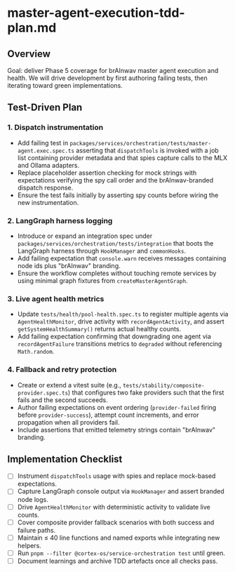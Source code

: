 # master-agent-execution-tdd-plan.md

## Overview

Goal: deliver Phase 5 coverage for brAInwav master agent execution and health. We will drive development by
first authoring failing tests, then iterating toward green implementations.

## Test-Driven Plan

### 1. Dispatch instrumentation

- Add failing test in `packages/services/orchestration/tests/master-agent.exec.spec.ts` asserting that
  `dispatchTools` is invoked with a job list containing provider metadata and that spies capture calls to the
  MLX and Ollama adapters.
- Replace placeholder assertion checking for mock strings with expectations verifying the spy call order and
  the brAInwav-branded dispatch response.
- Ensure the test fails initially by asserting spy counts before wiring the new instrumentation.

### 2. LangGraph harness logging

- Introduce or expand an integration spec under `packages/services/orchestration/tests/integration` that boots
  the LangGraph harness through `HookManager` and `commonHooks`.
- Add failing expectation that `console.warn` receives messages containing node ids plus "brAInwav" branding.
- Ensure the workflow completes without touching remote services by using minimal graph fixtures from
  `createMasterAgentGraph`.

### 3. Live agent health metrics

- Update `tests/health/pool-health.spec.ts` to register multiple agents via `AgentHealthMonitor`, drive activity
  with `recordAgentActivity`, and assert `getSystemHealthSummary()` returns actual healthy counts.
- Add failing expectation confirming that downgrading one agent via `recordAgentFailure` transitions metrics to
  `degraded` without referencing `Math.random`.

### 4. Fallback and retry protection

- Create or extend a vitest suite (e.g., `tests/stability/composite-provider.spec.ts`) that configures two fake
  providers such that the first fails and the second succeeds.
- Author failing expectations on event ordering (`provider-failed` firing before `provider-success`), attempt
  count increments, and error propagation when all providers fail.
- Include assertions that emitted telemetry strings contain "brAInwav" branding.

## Implementation Checklist

- [ ] Instrument `dispatchTools` usage with spies and replace mock-based expectations.
- [ ] Capture LangGraph console output via `HookManager` and assert branded node logs.
- [ ] Drive `AgentHealthMonitor` with deterministic activity to validate live counts.
- [ ] Cover composite provider fallback scenarios with both success and failure paths.
- [ ] Maintain ≤ 40 line functions and named exports while integrating new helpers.
- [ ] Run `pnpm --filter @cortex-os/service-orchestration test` until green.
- [ ] Document learnings and archive TDD artefacts once all checks pass.
